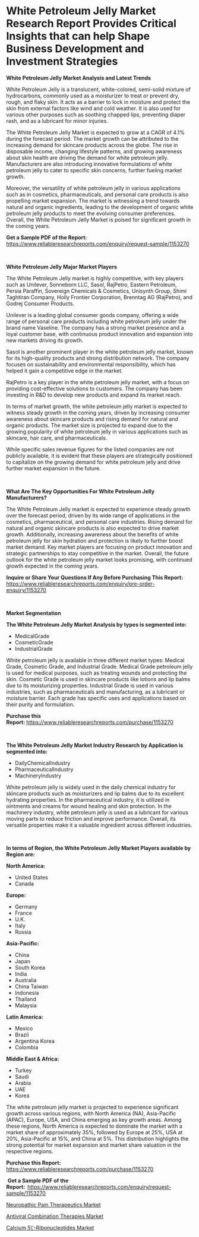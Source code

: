 <p><h1>White Petroleum Jelly Market Research Report Provides Critical Insights that can help Shape Business Development and Investment Strategies</h1></p><p><strong>White Petroleum Jelly Market Analysis and Latest Trends</strong></p>
<p><p>White Petroleum Jelly is a translucent, white-colored, semi-solid mixture of hydrocarbons, commonly used as a moisturizer to treat or prevent dry, rough, and flaky skin. It acts as a barrier to lock in moisture and protect the skin from external factors like wind and cold weather. It is also used for various other purposes such as soothing chapped lips, preventing diaper rash, and as a lubricant for minor injuries.</p><p>The White Petroleum Jelly Market is expected to grow at a CAGR of 4.1% during the forecast period. The market growth can be attributed to the increasing demand for skincare products across the globe. The rise in disposable income, changing lifestyle patterns, and growing awareness about skin health are driving the demand for white petroleum jelly. Manufacturers are also introducing innovative formulations of white petroleum jelly to cater to specific skin concerns, further fueling market growth.</p><p>Moreover, the versatility of white petroleum jelly in various applications such as in cosmetics, pharmaceuticals, and personal care products is also propelling market expansion. The market is witnessing a trend towards natural and organic ingredients, leading to the development of organic white petroleum jelly products to meet the evolving consumer preferences. Overall, the White Petroleum Jelly Market is poised for significant growth in the coming years.</p></p>
<p><strong>Get a Sample PDF of the Report:&nbsp;</strong> <a href="https://www.reliableresearchreports.com/enquiry/request-sample/1153270">https://www.reliableresearchreports.com/enquiry/request-sample/1153270</a></p>
<p>&nbsp;</p>
<p><strong>White Petroleum Jelly Major Market Players</strong></p>
<p><p>The White Petroleum Jelly market is highly competitive, with key players such as Unilever, Sonneborn LLC, Sasol, RajPetro, Eastern Petroleum, Persia Paraffin, Sovereign Chemicals & Cosmetics, Unisynth Group, Shimi Taghtiran Company, Holly Frontier Corporation, Brenntag AG (RajPetro), and Godrej Consumer Products.</p><p>Unilever is a leading global consumer goods company, offering a wide range of personal care products including white petroleum jelly under the brand name Vaseline. The company has a strong market presence and a loyal customer base, with continuous product innovation and expansion into new markets driving its growth.</p><p>Sasol is another prominent player in the white petroleum jelly market, known for its high-quality products and strong distribution network. The company focuses on sustainability and environmental responsibility, which has helped it gain a competitive edge in the market.</p><p>RajPetro is a key player in the white petroleum jelly market, with a focus on providing cost-effective solutions to customers. The company has been investing in R&D to develop new products and expand its market reach.</p><p>In terms of market growth, the white petroleum jelly market is expected to witness steady growth in the coming years, driven by increasing consumer awareness about skincare products and rising demand for natural and organic products. The market size is projected to expand due to the growing popularity of white petroleum jelly in various applications such as skincare, hair care, and pharmaceuticals.</p><p>While specific sales revenue figures for the listed companies are not publicly available, it is evident that these players are strategically positioned to capitalize on the growing demand for white petroleum jelly and drive further market expansion in the future.</p></p>
<p>&nbsp;</p>
<p><strong>What Are The Key Opportunities For White Petroleum Jelly Manufacturers?</strong></p>
<p><p>The White Petroleum Jelly market is expected to experience steady growth over the forecast period, driven by its wide range of applications in the cosmetics, pharmaceutical, and personal care industries. Rising demand for natural and organic skincare products is also expected to drive market growth. Additionally, increasing awareness about the benefits of white petroleum jelly for skin hydration and protection is likely to further boost market demand. Key market players are focusing on product innovation and strategic partnerships to stay competitive in the market. Overall, the future outlook for the white petroleum jelly market looks promising, with continued growth expected in the coming years.</p></p>
<p><strong>Inquire or Share Your Questions If Any Before Purchasing This Report:</strong> <a href="https://www.reliableresearchreports.com/enquiry/pre-order-enquiry/1153270">https://www.reliableresearchreports.com/enquiry/pre-order-enquiry/1153270</a></p>
<p>&nbsp;</p>
<p><strong>Market Segmentation</strong></p>
<p><strong>The White Petroleum Jelly Market Analysis by types is segmented into:</strong></p>
<p><ul><li>MedicalGrade</li><li>CosmeticGrade</li><li>IndustrialGrade</li></ul></p>
<p><p>White petroleum jelly is available in three different market types: Medical Grade, Cosmetic Grade, and Industrial Grade. Medical Grade petroleum jelly is used for medical purposes, such as treating wounds and protecting the skin. Cosmetic Grade is used in skincare products like lotions and lip balms due to its moisturizing properties. Industrial Grade is used in various industries, such as pharmaceuticals and manufacturing, as a lubricant or moisture barrier. Each grade has specific uses and applications based on their purity and formulation.</p></p>
<p><strong>Purchase this Report:&nbsp;</strong><a href="https://www.reliableresearchreports.com/purchase/1153270">https://www.reliableresearchreports.com/purchase/1153270</a></p>
<p>&nbsp;</p>
<p><strong>The White Petroleum Jelly Market Industry Research by Application is segmented into:</strong></p>
<p><ul><li>DailyChemicalIndustry</li><li>PharmaceuticalIndustry</li><li>MachineryIndustry</li></ul></p>
<p><p>White petroleum jelly is widely used in the daily chemical industry for skincare products such as moisturizers and lip balms due to its excellent hydrating properties. In the pharmaceutical industry, it is utilized in ointments and creams for wound healing and skin protection. In the machinery industry, white petroleum jelly is used as a lubricant for various moving parts to reduce friction and improve performance. Overall, its versatile properties make it a valuable ingredient across different industries.</p></p>
<p>&nbsp;</p>
<p><strong>In terms of Region, the White Petroleum Jelly Market Players available by Region are:</strong></p>
<p>
    <p> <strong> North America: </strong>
        <ul>
            <li>United States</li>
            <li>Canada</li>
        </ul>
        </p> 
    <p> <strong> Europe: </strong>
        <ul>
            <li>Germany</li>
            <li>France</li>
            <li>U.K.</li>
            <li>Italy</li>
            <li>Russia</li>
        </ul>
        </p> 
    <p> <strong> Asia-Pacific: </strong>
        <ul>
            <li>China</li>
            <li>Japan</li>
            <li>South Korea</li>
            <li>India</li>
            <li>Australia</li>
            <li>China Taiwan</li>
            <li>Indonesia</li>
            <li>Thailand</li>
            <li>Malaysia</li>
        </ul>
        </p> 
    <p> <strong> Latin America: </strong>
        <ul>
            <li>Mexico</li>
            <li>Brazil</li>
            <li>Argentina Korea</li>
            <li>Colombia</li>
        </ul>
        </p> 
    <p> <strong> Middle East & Africa: </strong>
        <ul>
            <li>Turkey</li>
            <li>Saudi</li>
            <li>Arabia</li>
            <li>UAE</li>
            <li>Korea</li>
        </ul>
    </p>
    </p>
<p><p>The white petroleum jelly market is projected to experience significant growth across various regions, with North America (NA), Asia-Pacific (APAC), Europe, USA, and China emerging as key growth areas. Among these regions, North America is expected to dominate the market with a market share of approximately 35%, followed by Europe at 25%, USA at 20%, Asia-Pacific at 15%, and China at 5%. This distribution highlights the strong potential for market expansion and market share valuation in the respective regions.</p></p>
<p><strong>Purchase this Report: </strong><a href="https://www.reliableresearchreports.com/purchase/1153270">https://www.reliableresearchreports.com/purchase/1153270</a></p>
<p>&nbsp;<strong>Get a Sample PDF of the Report:&nbsp;&nbsp;</strong><a href="https://www.reliableresearchreports.com/enquiry/request-sample/1153270">https://www.reliableresearchreports.com/enquiry/request-sample/1153270</a></p>
<p><strong></strong></p>
<p><p><a href="https://view.publitas.com/reportprime-1/neuropathic-pain-therapeutics-market-research-report-provides-critical-insights-that-can-help-shape-business-development-and-investment-strategies/">Neuropathic Pain Therapeutics Market</a></p><p><a href="https://view.publitas.com/reportprime-1/antiviral-combination-therapies-market-research-report-forecasted-for-period-from-2023-2030-by-market-type-market-application-and-region/">Antiviral Combination Therapies Market</a></p><p><a href="https://view.publitas.com/reportprime-1/calcium-5-ribonucleotides-market-size-evaluating-its-market-trends-growth-and-projections-2023-2030/">Calcium 5\'-Ribonucleotides Market</a></p></p>